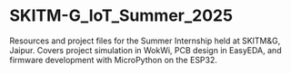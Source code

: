 # SKITM-G_IoT_Summer_2025
Resources and project files for the Summer Internship held at SKITM&amp;G, Jaipur. Covers project simulation in WokWi, PCB design in EasyEDA, and firmware development with MicroPython on the ESP32.
